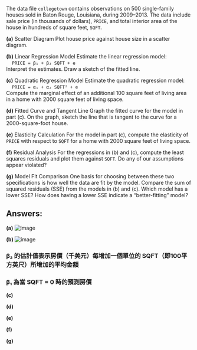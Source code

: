 The data file `collegetown` contains observations on 500 single-family houses sold in Baton Rouge, Louisiana, during 2009–2013. The data include sale price (in thousands of dollars), `PRICE`, and total interior area of the house in hundreds of square feet, `SQFT`.

**(a)** Scatter Diagram
Plot house price against house size in a scatter diagram.

**(b)** Linear Regression Model
Estimate the linear regression model:  
&nbsp;&nbsp;&nbsp;&nbsp;`PRICE = β₁ + β₂ SQFT + e`  
Interpret the estimates. Draw a sketch of the fitted line.

**(c)** Quadratic Regression Model
Estimate the quadratic regression model:  
&nbsp;&nbsp;&nbsp;&nbsp;`PRICE = α₁ + α₂ SQFT² + e`  
Compute the marginal effect of an additional 100 square feet of living area in a home with 2000 square feet of living space.

**(d)** Fitted Curve and Tangent Line
Graph the fitted curve for the model in part (c). On the graph, sketch the line that is tangent to the curve for a 2000-square-foot house.

**(e)** Elasticity Calculation
For the model in part (c), compute the elasticity of `PRICE` with respect to `SQFT` for a home with 2000 square feet of living space.

**(f)** Residual Analysis
For the regressions in (b) and (c), compute the least squares residuals and plot them against `SQFT`. Do any of our assumptions appear violated?

**(g)** Model Fit Comparison
One basis for choosing between these two specifications is how well the data are fit by the model. Compare the sum of squared residuals (SSE) from the models in (b) and (c). Which model has a lower SSE? How does having a lower SSE indicate a “better-fitting” model?

## Answers:
**(a)**
![image](https://github.com/user-attachments/assets/ec7e47ba-e0e6-4790-9e80-4e8a5a1156a3)

**(b)**
![image](https://github.com/user-attachments/assets/8d6f7339-32e5-4e37-8de6-c5aee7377534)
### β₂ 的估計值表示房價（千美元）每增加一個單位的 SQFT（即100平方英尺）所增加的平均金額
### β₁ 為當 SQFT = 0 時的預測房價

**(c)**

**(d)**

**(e)**

**(f)**

**(g)**
